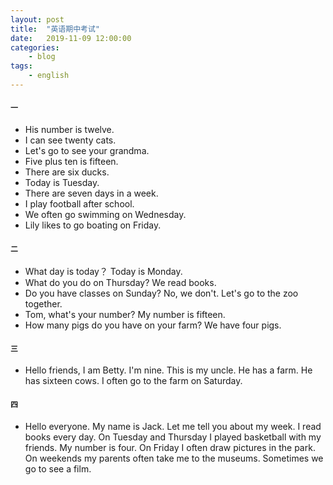 ```yaml
---
layout: post
title:	"英语期中考试"
date:	2019-11-09 12:00:00
categories:
    - blog
tags:
    - english
---
```

#### `一`
- His number is twelve.
- I can see twenty cats.
- Let's go to see your grandma.
- Five plus ten is fifteen.
- There are six ducks.
- Today is Tuesday.
- There are seven days in a week.
- I play football after school.
- We often go swimming on Wednesday.
- Lily likes to go boating on Friday.


#### `二`
- What day is today？ Today is Monday.
- What do you do on Thursday? We read books.
- Do you have classes on Sunday? No, we don't. Let's go to the zoo together.
- Tom, what's your number? My number is fifteen.
- How many pigs do you have on your farm? We have four pigs.


#### `三`
- Hello friends, I am Betty. I'm nine. This is my uncle. He has a farm. He has sixteen cows. I often go to the farm on Saturday.


#### `四`
- Hello everyone. My name is Jack. Let me tell you about my week. I read books every day. On Tuesday and Thursday I played basketball with my friends. My number is four. On Friday I often draw pictures in the park. On weekends my parents often take me to the museums. Sometimes we go to see a film.